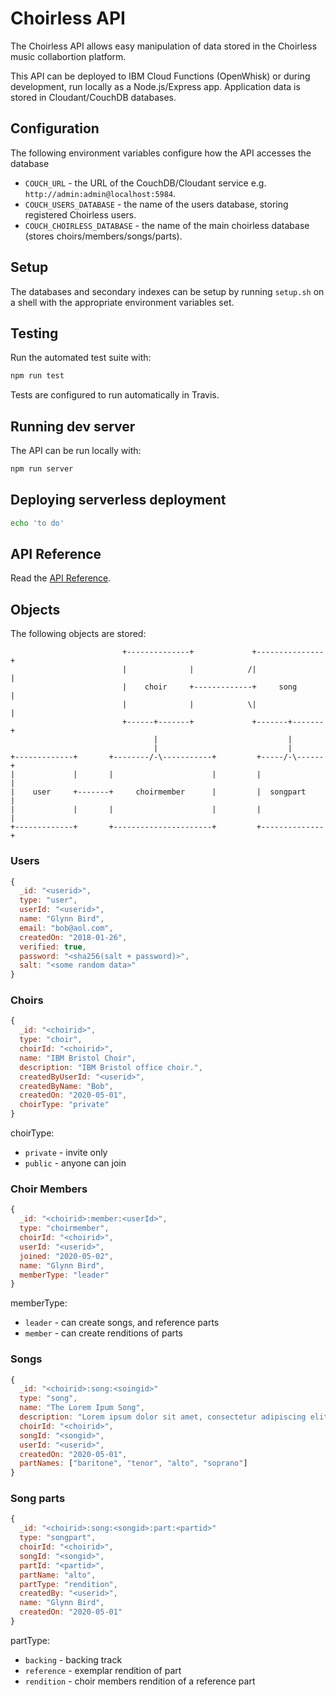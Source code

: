 # Choirless API

The Choirless API allows easy manipulation of data stored in the Choirless music collabortion platform.

This API can be deployed to IBM Cloud Functions (OpenWhisk) or during development, run locally as a Node.js/Express app. Application data is stored in Cloudant/CouchDB databases.

## Configuration

The following environment variables configure how the API accesses the database

- `COUCH_URL` - the URL of the CouchDB/Cloudant service e.g. `http://admin:admin@localhost:5984`.
- `COUCH_USERS_DATABASE` - the name of the users database, storing registered Choirless users.
- `COUCH_CHOIRLESS_DATABASE` - the name of the main choirless database (stores choirs/members/songs/parts).

## Setup

The databases and secondary indexes can be setup by running `setup.sh` on a shell with the appropriate environment variables set.

## Testing

Run the automated test suite with:

```sh
npm run test
```

Tests are configured to run automatically in Travis.

## Running dev server

The API can be run locally with:

```sh
npm run server
```

## Deploying serverless deployment

```sh
echo 'to do'
```

## API Reference

Read the [API Reference](API.md).

## Objects

The following objects are stored:

```
                         +--------------+             +---------------+
                         |              |            /|               |
                         |    choir     +-------------+     song      |
                         |              |            \|               |
                         +------+-------+             +-------+-------+
                                |                             |
                                |                             |
+-------------+       +--------/-\-----------+         +-----/-\------+
|             |       |                      |         |              |
|    user     +-------+     choirmember      |         |  songpart    |
|             |       |                      |         |              |
+-------------+       +----------------------+         +--------------+
```

### Users

```js
{
  _id: "<userid>",
  type: "user",
  userId: "<userid>",
  name: "Glynn Bird",
  email: "bob@aol.com",
  createdOn: "2018-01-26",
  verified: true,
  password: "<sha256(salt + password)>",
  salt: "<some random data>"
}
```

### Choirs

```js
{
  _id: "<choirid>",
  type: "choir",
  choirId: "<choirid>",
  name: "IBM Bristol Choir",
  description: "IBM Bristol office choir.",
  createdByUserId: "<userid>",
  createdByName: "Bob",
  createdOn: "2020-05-01",
  choirType: "private"
}
```

choirType:

- `private` - invite only
- `public` - anyone can join

### Choir Members

```js
{
  _id: "<choirid>:member:<userId>",
  type: "choirmember",
  choirId: "<choirid>",
  userId: "<userid>",
  joined: "2020-05-02",
  name: "Glynn Bird",
  memberType: "leader"
}
```

memberType:

- `leader` - can create songs, and reference parts
- `member` - can create renditions of parts

### Songs

```js
{
  _id: "<choirid>:song:<soingid>"
  type: "song",
  name: "The Lorem Ipum Song",
  description: "Lorem ipsum dolor sit amet, consectetur adipiscing elit.",
  choirId: "<choirid>",
  songId: "<songid>",
  userId: "<userid>",
  createdOn: "2020-05-01",
  partNames: ["baritone", "tenor", "alto", "soprano"]
}
```

### Song parts

```js
{
  _id: "<choirid>:song:<songid>:part:<partid>"
  type: "songpart",
  choirId: "<choirid>",
  songId: "<songid>",
  partId: "<partid>",
  partName: "alto",
  partType: "rendition",
  createdBy: "<userid>",
  name: "Glynn Bird",
  createdOn: "2020-05-01"
}
```

partType:

- `backing` - backing track
- `reference` - exemplar rendition of part
- `rendition` - choir members rendition of a reference part

